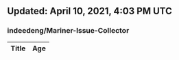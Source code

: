 ## Updated: April 10, 2021, 4:03 PM UTC


### indeedeng/Mariner-Issue-Collector
|**Title**|**Age**|
|:----|:----|
